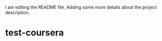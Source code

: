 I am editing the README file. Adding some more details about the project description.
# test-coursera
